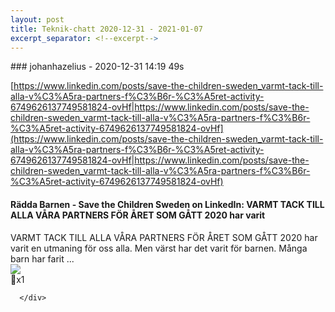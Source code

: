 ```yaml
---
layout: post
title: Teknik-chatt 2020-12-31 - 2021-01-07
excerpt_separator: <!--excerpt-->
---
```

<section class="message" markdown="1">
### johanhazelius - 2020-12-31 14:19 49s

[https://www.linkedin.com/posts/save-the-children-sweden_varmt-tack-till-alla-v%C3%A5ra-partners-f%C3%B6r-%C3%A5ret-activity-6749626137749581824-ovHf|https://www.linkedin.com/posts/save-the-children-sweden_varmt-tack-till-alla-v%C3%A5ra-partners-f%C3%B6r-%C3%A5ret-activity-6749626137749581824-ovHf](https://www.linkedin.com/posts/save-the-children-sweden_varmt-tack-till-alla-v%C3%A5ra-partners-f%C3%B6r-%C3%A5ret-activity-6749626137749581824-ovHf|https://www.linkedin.com/posts/save-the-children-sweden_varmt-tack-till-alla-v%C3%A5ra-partners-f%C3%B6r-%C3%A5ret-activity-6749626137749581824-ovHf)

<div class="attachment"><h4>Rädda Barnen - Save the Children Sweden on LinkedIn: VARMT TACK TILL ALLA VÅRA PARTNERS FÖR ÅRET SOM GÅTT 2020 har varit</h4><div class="text">VARMT TACK TILL ALLA VÅRA PARTNERS FÖR ÅRET SOM GÅTT 2020 har varit en utmaning för oss alla. Men värst har det varit för barnen. Många barn har farit ...</div>
<a href="https://www.linkedin.com/posts/save-the-children-sweden_varmt-tack-till-alla-v%C3%A5ra-partners-f%C3%B6r-%C3%A5ret-activity-6749626137749581824-ovHf"><img src="https://media-exp1.licdn.com/dms/image/C4E22AQFlVdxZJeDoFg/feedshare-shrink_1280-alternative/0/1609236272290?e=1612396800&v=beta&t=yp_EAQ2hBdQWdTPmVTWqcVXx8iOa-smsMRhdQobNViM" fallback="Rädda Barnen - Save the Children Sweden on LinkedIn: VARMT TACK TILL ALLA VÅRA PARTNERS FÖR ÅRET SOM GÅTT 2020 har varit"/></a></div>
    
<div class="reactionsDiv">
<div class="reactionDiv">
<span title="daniel.winther reacted this way." class="reactionSpan">
🐧x1</span>
</div>
     
      </div>
    

<!--excerpt-->
</section>